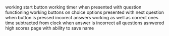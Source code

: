 working start button
working timer when presented with question
functioning working buttons on choice options
presented with next question when button is pressed
incorect answers working as well as correct ones 
time subtracted from clock when answer is incorrect 
all questions asnwered 
high scores page with ability to save name